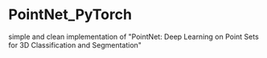 # PointNet_PyTorch
simple and clean implementation of "PointNet: Deep Learning on Point Sets for 3D Classification and Segmentation"
